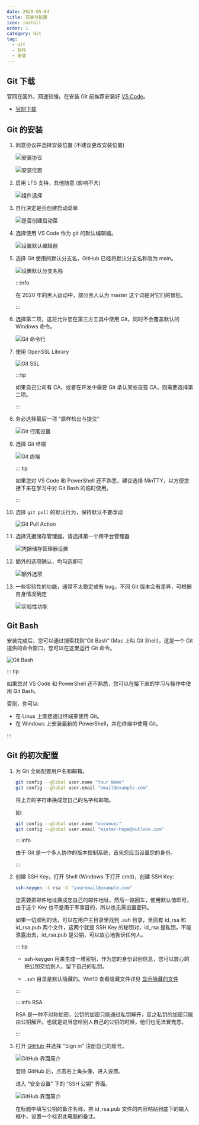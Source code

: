 ```yaml
---
date: 2020-05-04
title: 安装与配置
icon: install
order: 1
category: Git
tag:
  - Git
  - 软件
  - 安装
---
```


## Git 下载

官网在国外，网速较慢。在安装 Git 前推荐安装好 [VS Code](../vscode/README.md)。

- [官网下载](https://git-scm.com/downloads/)

## Git 的安装

1. 同意协议并选择安装位置 (不建议更改安装位置)

   ![安装协议](./assets/install1.png)

   ![安装位置](./assets/install2.png)

1. 启用 LFS 支持，其他随意 (影响不大)

   ![组件选择](./assets/install3.png)

1. 自行决定是否创建启动菜单

   ![是否创建启动菜](./assets/install4.png)

1. 选择使用 VS Code 作为 git 的默认编辑器。

   ![设置默认编辑器](./assets/install5.png)

1. 选择 Git 使用的默认分支名，GitHub 已经将默认分支名称改为 main。

   ![设置默认分支名称](./assets/install6.png)

   :::info

   在 2020 年的黑人运动中，部分黑人认为 master 这个词是对它们的冒犯。

   :::

1. 选择第二项，这将允许您在第三方工具中使用 Git，同时不会覆盖默认的 Windows 命令。

   ![Git 命令行](./assets/install7.png)

1. 使用 OpenSSL Library

   ![Git SSL](./assets/install8.png)

   :::tip

   如果自己公司有 CA，或者在开发中需要 Git 承认某些自签 CA，则需要选择第二项。

   :::

1. 务必选择最后一项 “原样检出与提交”

   ![Git 行尾设置](./assets/install9.png)

1. 选择 Git 终端

   ![Git 终端](./assets/install10.png)

   ::: tip

   如果您对 VS Code 和 PowerShell 还不熟悉，建议选择 MinTTY，以方便您接下来在学习中对 Git Bash 的临时使用。

   :::

1. 选择 `git pull` 的默认行为，保持默认不要改动

   ![Git Pull Action](./assets/install11.png)

1. 选择凭据储存管理器，请选择第一个跨平台管理器

   ![凭据储存管理器设置](./assets/install12.png)

1. 额外的选项确认，均勾选即可

   ![额外选项](./assets/install13.png)

1. 一些实验性的功能，通常不太稳定或有 bug，不同 Git 版本会有差异，可根据自身情况确定

   ![实验性功能](./assets/install14.png)

## Git Bash

安装完成后，您可以通过搜索找到“Git Bash” (Mac 上叫 Git Shell)，这是一个 Git 提供的命令窗口，您可以在这里运行 Git 命令。

![Git Bash](./assets/shell.png)

::: tip

如果您对 VS Code 和 PowerShell 还不熟悉，您可以在接下来的学习与操作中使用 Git Bash。

否则，你可以:

- 在 Linux 上直接通过终端来使用 Git。
- 在 Windows 上安装最新的 PowerShell，并在终端中使用 Git。

:::

## Git 的初次配置

1. 为 Git 全局配置用户名和邮箱。

   ```bash
   git config --global user.name "Your Name"
   git config --global user.email "email@example.com"
   ```

   将上方的字符串换成您自己的名字和邮箱。

   如:

   ```bash
   git config --global user.name "oceanusc"
   git config --global user.email "mister-hope@outlook.com"
   ```

   ::: info

   由于 Git 是一个多人协作的版本控制系统，首先您应当设置您的身份。

   :::

1. 创建 SSH Key。打开 Shell (Windows 下打开 cmd)，创建 SSH Key:

   ```bash
   ssh-keygen -t rsa -C "youremail@example.com"
   ```

   您需要把邮件地址换成您自己的邮件地址，然后一路回车，使用默认值即可，由于这个 Key 也不是用于军事目的，所以也无需设置密码。

   如果一切顺利的话，可以在用户主目录里找到 .ssh 目录，里面有 id_rsa 和 id_rsa.pub 两个文件，这两个就是 SSH Key 的秘钥对，id_rsa 是私钥，不能泄露出去，id_rsa.pub 是公钥，可以放心地告诉任何人。

   ::: tip

   - ssh-keygen 用来生成一堆密钥，作为您的身份识别信息，您可以放心的把公钥交给别人，留下自己的私钥。

   - `.ssh` 目录是默认隐藏的。Win10 查看隐藏文件详见 [显示隐藏的文件](../../code/windows/hidden-file.md)

   :::

   ::: info RSA

   RSA 是一种不对称加密，公钥的加密只能通过私钥解开，反之私钥的加密只能由公钥解开。也就是说当您给别人自己的公钥的时候，他们也无法冒充您。

   :::

1. 打开 [GitHub](https://github.com) 并选择 "Sign in" 注册自己的账号。

   ![GitHub 界面简介](./assets/github.png)

   登陆 GitHub 后，点击右上角头像，进入设置。

   进入 "安全设置" 下的 "SSH 公钥" 界面。

   ![GitHub 界面简介](./assets/githubSSH.png)

   在标题中填写公钥的备注名称，把 id_rsa.pub 文件的内容粘贴到底下的输入框中，设置一个标识此电脑的备注。
